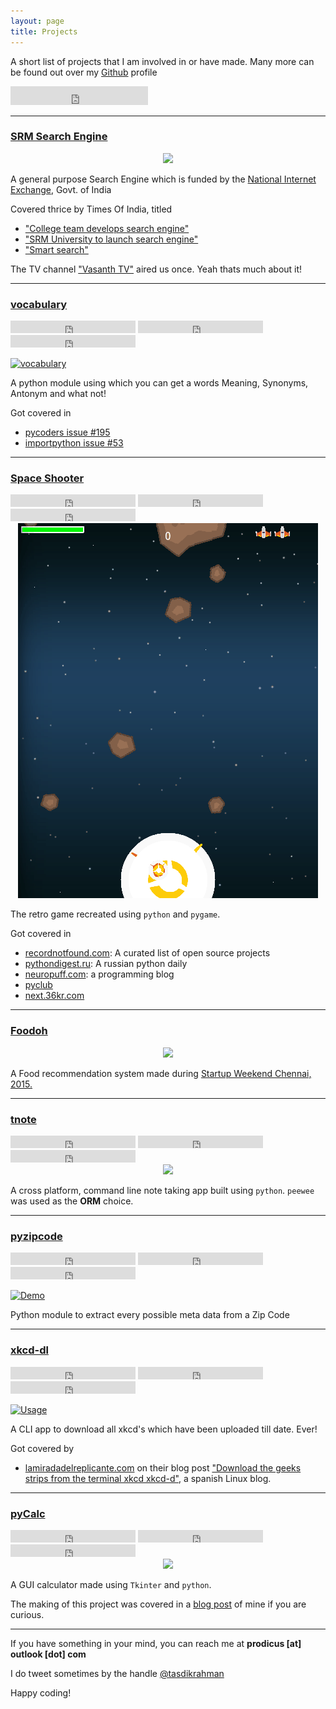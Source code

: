 ```yaml
---
layout: page
title: Projects
---
```


A short list of projects that I am involved in or have made. Many more can be found out over my [Github](https://github.com/prodicus) profile

<iframe src="https://ghbtns.com/github-btn.html?user=prodicus&type=follow&count=true&size=large" frameborder="0" scrolling="0" width="220px" height="30px"></iframe>

***

### [SRM Search Engine](http://srmsearchengine.in/se.html)


<center><a href="http://srmsearchengine.in/se.html"><img src="http://i.imgur.com/rg45z9w.jpg"></a></center>


A general purpose Search Engine which is funded by the [National Internet Exchange](http://nixi.in/), Govt. of India

Covered thrice by Times Of India, titled 

- ["College team develops search engine"](http://timesofindia.indiatimes.com/city/chennai/College-team-develops-search-engine/articleshow/45129062.cms)
- ["SRM University to launch search engine"](http://timesofindia.indiatimes.com/city/chennai/SRM-University-to-launch-search-engine/articleshow/48748309.cms)
- ["Smart search"](http://timesofindia.indiatimes.com/home/education/news/Smart-search/articleshow/45253861.cms) 

The TV channel ["Vasanth TV"](https://www.youtube.com/watch?v=k-tvEKqdIQ4) aired us once. Yeah thats much about it!

***

### [vocabulary](../vocabulary)  


<iframe src="https://ghbtns.com/github-btn.html?user=prodicus&repo=vocabulary&type=star&count=true" frameborder="0" scrolling="0" width="200px" height="20px"></iframe> <iframe src="https://ghbtns.com/github-btn.html?user=prodicus&repo=vocabulary&type=watch&count=true&v=2" frameborder="0" scrolling="0" width="200px" height="20px"></iframe> <iframe src="https://ghbtns.com/github-btn.html?user=prodicus&repo=vocabulary&type=fork&count=true" frameborder="0" scrolling="0" width="200px" height="20px"></iframe> 


[![vocabulary](https://raw.githubusercontent.com/prodicus/vocabulary/master/assets/usage.gif)](https://github.com/prodicus/vocabulary)


A python module using which you can get a words Meaning, Synonyms, Antonym and what not!

Got covered in 

- [pycoders issue #195](http://us4.campaign-archive2.com/?u=9735795484d2e4c204da82a29&id=06f1263282)
- [importpython issue #53](http://importpython.com/newsletter/no/53/)

***

### [Space Shooter](https://github.com/prodicus/spaceShooter)


<iframe src="https://ghbtns.com/github-btn.html?user=prodicus&repo=spaceShooter&type=star&count=true" frameborder="0" scrolling="0" width="200px" height="20px"></iframe> <iframe src="https://ghbtns.com/github-btn.html?user=prodicus&repo=spaceShooter&type=watch&count=true&v=2" frameborder="0" scrolling="0" width="200px" height="20px"></iframe> <iframe src="https://ghbtns.com/github-btn.html?user=prodicus&repo=spaceShooter&type=fork&count=true" frameborder="0" scrolling="0" width="200px" height="20px"></iframe> 


<center><a href="https://github.com/prodicus/spaceShooter"><img src="/content/images/2016/1/spaceShooter.gif"></a></center>

The retro game recreated using `python` and `pygame`. 

Got covered in 

- [recordnotfound.com](https://recordnotfound.com/spaceShooter-prodicus-5374): A curated list of open source projects
- [pythondigest.ru](http://pythondigest.ru/view/9725/): A russian python daily
- [neuropuff.com](https://neuropuff.com/post/show-hn-space-shooter-retro-game-recreated-using-python): a programming blog
- [pyclub](http://vk.com/pyclub)
- [next.36kr.com](http://next.36kr.com/posts/26644)

***

### [Foodoh](https://github.com/prodicus/foodoh)

<center><a href="https://github.com/prodicus/foodoh"><img src="http://i.imgur.com/GwraWSw.jpg"></a></center>


A Food recommendation system made during [Startup Weekend Chennai, 2015.](https://www.f6s.com/foodoh)

***

### [tnote](https://github.com/prodicus/tnote)


<iframe src="https://ghbtns.com/github-btn.html?user=prodicus&repo=tnote&type=star&count=true" frameborder="0" scrolling="0" width="200px" height="20px"></iframe> <iframe src="https://ghbtns.com/github-btn.html?user=prodicus&repo=tnote&type=watch&count=true&v=2" frameborder="0" scrolling="0" width="200px" height="20px"></iframe> <iframe src="https://ghbtns.com/github-btn.html?user=prodicus&repo=tnote&type=fork&count=true" frameborder="0" scrolling="0" width="200px" height="20px"></iframe>


<center><a href="https://asciinema.org/a/35378"><img src="https://asciinema.org/a/35378.png"/></a></center>


A cross platform, command line note taking app built using `python`. `peewee` was used as the **ORM** choice.

***

### [pyzipcode](https://github.com/prodicus/pyzipcode-cli)


<iframe src="https://ghbtns.com/github-btn.html?user=prodicus&repo=pyzipcode-cli&type=star&count=true" frameborder="0" scrolling="0" width="200px" height="20px"></iframe> <iframe src="https://ghbtns.com/github-btn.html?user=prodicus&repo=pyzipcode-cli&type=watch&count=true&v=2" frameborder="0" scrolling="0" width="200px" height="20px"></iframe> <iframe src="https://ghbtns.com/github-btn.html?user=prodicus&repo=pyzipcode-cli&type=fork&count=true" frameborder="0" scrolling="0" width="200px" height="20px"></iframe>


[![Demo](https://raw.githubusercontent.com/prodicus/pyzipcode-cli/master/assets/pyzip_demo.gif)](https://github.com/prodicus/pyzipcode-cli)


Python module to extract every possible meta data from a Zip Code


***

### [xkcd-dl](../xkcd_dl)


<iframe src="https://ghbtns.com/github-btn.html?user=prodicus&repo=xkcd-dl&type=star&count=true" frameborder="0" scrolling="0" width="200px" height="20px"></iframe> <iframe src="https://ghbtns.com/github-btn.html?user=prodicus&repo=xkcd-dl&type=watch&count=true&v=2" frameborder="0" scrolling="0" width="200px" height="20px"></iframe> <iframe src="https://ghbtns.com/github-btn.html?user=prodicus&repo=xkcd-dl&type=fork&count=true" frameborder="0" scrolling="0" width="200px" height="20px"></iframe> 


[![Usage](https://raw.githubusercontent.com/prodicus/xkcd-dl/master/img/usage.gif)](../xkcd_dl)

A CLI app to download all xkcd's which have been uploaded till date. Ever! 

Got covered by 

- [lamiradadelreplicante.com](http://lamiradadelreplicante.com) on their blog post ["Download the geeks strips from the terminal xkcd xkcd-d"](http://lamiradadelreplicante.com/2015/11/15/descarga-los-tiras-geeks-de-xkcd-desde-la-terminal-con-xkcd-dl/), a spanish Linux blog.

***

### [pyCalc](https://github.com/prodicus/pyCalc)


<iframe src="https://ghbtns.com/github-btn.html?user=prodicus&repo=pyCalc&type=star&count=true" frameborder="0" scrolling="0" width="200px" height="20px"></iframe> <iframe src="https://ghbtns.com/github-btn.html?user=prodicus&repo=pyCalc&type=watch&count=true&v=2" frameborder="0" scrolling="0" width="200px" height="20px"></iframe> <iframe src="https://ghbtns.com/github-btn.html?user=prodicus&repo=pyCalc&type=fork&count=true" frameborder="0" scrolling="0" width="200px" height="20px"></iframe> 


<center><a href="https://github.com/prodicus/pyCalc"><img src="https://raw.githubusercontent.com/prodicus/pyCalc/master/assets/pyCalc_usage.gif"></a></center>

A GUI calculator made using `Tkinter` and `python`. 

The making of this project was covered in a [blog post](http://tasdikrahman.me/2015/11/06/Building-a-calculator/) of mine if you are curious. 

***

If you have something in your mind, you can reach me at **prodicus [at] outlook [dot] com** 

I do tweet sometimes by the handle [@tasdikrahman](http://twitter.com/tasdikrahman)

Happy coding! 